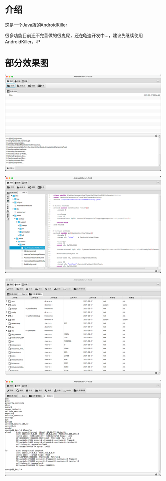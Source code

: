 # 介绍

这是一个Java版的AndroidKiller

很多功能目前还不完善做的很鬼屎，还在龟速开发中...，建议先继续使用AndroidKiller，:P

# 部分效果图

![img.png](readme/img.png)

![img.png](readme/img2.png)

![img.png](readme/img3.png)

![img.png](readme/img4.png)